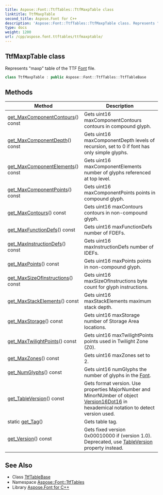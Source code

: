 ```yaml
---
title: Aspose::Font::TtfTables::TtfMaxpTable class
linktitle: TtfMaxpTable
second_title: Aspose.Font for C++
description: 'Aspose::Font::TtfTables::TtfMaxpTable class. Represents "maxp" table of the TTF Font file in C++.'
type: docs
weight: 1200
url: /cpp/aspose.font.ttftables/ttfmaxptable/
---
```

## TtfMaxpTable class


Represents "maxp" table of the TTF [Font](../../aspose.font/font/) file.

```cpp
class TtfMaxpTable : public Aspose::Font::TtfTables::TtfTableBase
```

## Methods

| Method | Description |
| --- | --- |
| [get_MaxComponentContours](./get_maxcomponentcontours/)() const | Gets uint16 maxComponentContours contours in compound glyph. |
| [get_MaxComponentDepth](./get_maxcomponentdepth/)() const | Gets uint16 maxComponentDepth levels of recursion, set to 0 if font has only simple glyphs. |
| [get_MaxComponentElements](./get_maxcomponentelements/)() const | Gets uint16 maxComponentElements number of glyphs referenced at top level. |
| [get_MaxComponentPoints](./get_maxcomponentpoints/)() const | Gets uint16 maxComponentPoints points in compound glyph. |
| [get_MaxContours](./get_maxcontours/)() const | Gets uint16 maxContours contours in non-compound glyph. |
| [get_MaxFunctionDefs](./get_maxfunctiondefs/)() const | Gets uint16 maxFunctionDefs number of FDEFs. |
| [get_MaxInstructionDefs](./get_maxinstructiondefs/)() const | Gets uint16 maxInstructionDefs number of IDEFs. |
| [get_MaxPoints](./get_maxpoints/)() const | Gets uint16 maxPoints points in non-compound glyph. |
| [get_MaxSizeOfInstructions](./get_maxsizeofinstructions/)() const | Gets uint16 maxSizeOfInstructions byte count for glyph instructions. |
| [get_MaxStackElements](./get_maxstackelements/)() const | Gets uint16 maxStackElements maximum stack depth. |
| [get_MaxStorage](./get_maxstorage/)() const | Gets uint16 maxStorage number of Storage Area locations. |
| [get_MaxTwilightPoints](./get_maxtwilightpoints/)() const | Gets uint16 maxTwilightPoints points used in Twilight Zone (Z0). |
| [get_MaxZones](./get_maxzones/)() const | Gets uint16 maxZones set to 2. |
| [get_NumGlyphs](./get_numglyphs/)() const | Gets uint16 numGlyphs the number of glyphs in the [Font](../../aspose.font/font/). |
| [get_TableVersion](./get_tableversion/)() const | Gets format version. Use properties MajorNumber and MinorNUmber of object [Version16Dot16](../) in hexademical notation to detect version used. |
| static [get_Tag](./get_tag/)() | Gets table tag. |
| [get_Version](./get_version/)() const | Gets fixed version 0x00010000 if (version 1.0). Deprecated, use [TableVersion](../) property instead. |
## See Also

* Class [TtfTableBase](../ttftablebase/)
* Namespace [Aspose::Font::TtfTables](../)
* Library [Aspose.Font for C++](../../)
